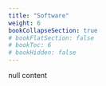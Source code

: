 ```yaml
---
title: "Software"
weight: 6
bookCollapseSection: true
# bookFlatSection: false
# bookToc: 6
# bookHidden: false
---
```

null content
